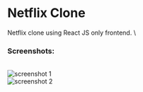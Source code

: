 # Netflix Clone
Netflix clone using React JS only frontend.
\
### Screenshots:
\
![screenshot 1](https://i.ibb.co/84x5QFp/netflix-clone-1.png)
\
![screenshot 2](https://i.ibb.co/qDy3pBN/neftlix-clone-2.png)